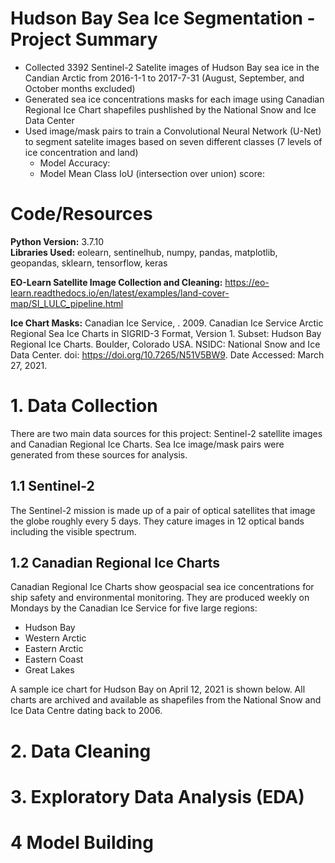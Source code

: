 # Hudson Bay Sea Ice Segmentation - Project Summary

-  Collected 3392 Sentinel-2 Satelite images of Hudson Bay sea ice in the Candian Arctic from 2016-1-1 to 2017-7-31 (August, September, and October months excluded)
-  Generated sea ice concentrations masks for each image using Canadian Regional Ice Chart shapefiles pushlished by the National Snow and Ice Data Center
-  Used image/mask pairs to train a Convolutional Neural Network (U-Net) to segment satelite images based on seven different classes (7 levels of ice concentration and land)
    -  Model Accuracy:
    -  Model Mean Class IoU (intersection over union) score: 
 
# Code/Resources

**Python Version:** 3.7.10  
**Libraries Used:** eolearn, sentinelhub, numpy, pandas, matplotlib, geopandas, sklearn, tensorflow, keras

**EO-Learn Satellite Image Collection and Cleaning:** https://eo-learn.readthedocs.io/en/latest/examples/land-cover-map/SI_LULC_pipeline.html 

**Ice Chart Masks:** Canadian Ice Service, . 2009. Canadian Ice Service Arctic Regional Sea Ice Charts in SIGRID-3 Format, Version 1. Subset: Hudson Bay Regional Ice Charts. Boulder, Colorado USA. NSIDC: National Snow and Ice Data Center. doi: https://doi.org/10.7265/N51V5BW9. Date Accessed: March 27, 2021.

# 1. Data Collection

There are two main data sources for this project: Sentinel-2 satellite images and Canadian Regional Ice Charts. Sea Ice image/mask pairs were generated from these sources for analysis.

## 1.1 Sentinel-2 

The Sentinel-2 mission is made up of a pair of optical satellites that image the globe roughly every 5 days. They cature images in 12 optical bands including the visible spectrum.

## 1.2 Canadian Regional Ice Charts

Canadian Regional Ice Charts show geospacial sea ice concentrations for ship safety and environmental monitoring. They are produced weekly on Mondays by the Canadian Ice Service for five large regions:

- Hudson Bay
- Western Arctic
- Eastern Arctic
- Eastern Coast
- Great Lakes

A sample ice chart for Hudson Bay on April 12, 2021 is shown below. All charts are archived and available as shapefiles from the National Snow and Ice Data Centre dating back to 2006.

# 2. Data Cleaning


# 3. Exploratory Data Analysis (EDA)



# 4 Model Building


